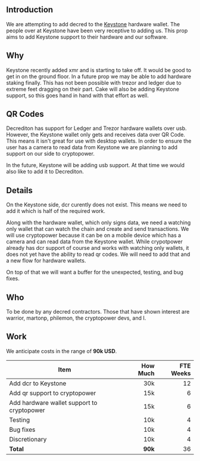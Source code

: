 ## Introduction

We are attempting to add decred to the [Keystone](https://keyst.one/) hardware
wallet. The people over at Keystone have been very receptive to adding us. This
prop aims to add Keystone support to their hardware and our software.

## Why

Keystone recently added xmr and is starting to take off. It would be good to get
in on the ground floor. In a future prop we may be able to add hardware staking
finally. This has not been possible with trezor and ledger due to extreme feet
dragging on their part. Cake will also be adding Keystone support, so this goes
hand in hand with that effort as well.

## QR Codes

Decrediton has support for Ledger and Trezor hardware wallets over usb. However,
the Keystone wallet only gets and receives data over QR Code. This means it isn't
great for use with desktop wallets. In order to ensure the user has a camera to
read data from Keystone we are planning to add support on our side to cryptopower.

In the future, Keystone will be adding usb support. At that time we would also
like to add it to Decrediton.

## Details

On the Keystone side, dcr curently does not exist. This means we need to add it
which is half of the required work.

Along with the hardware wallet, which only signs data, we need a watching only
wallet that can watch the chain and create and send transactions. We will use
cryptopower because it can be on a mobile device which has a camera and can
read data from the Keystone wallet. While crypotpower already has dcr support
of course and works with watching only wallets, it does not yet have the ability
to read qr codes. We will need to add that and a new flow for hardware wallets.

On top of that we will want a buffer for the unexpected, testing, and bug fixes.

## Who

To be done by any decred contractors. Those that have shown interest are warrior,
martonp, philemon, the cryptopower devs, and I.

## Work

We anticipate costs in the range of **90k USD**.

| Item                                        | How Much       | FTE Weeks |
|---------------------------------------------|---------------:|----------:|
|  Add dcr to Keystone                        | 30k            | 12        |
|  Add qr support to cryptopower              | 15k            | 6         |
|  Add hardware wallet support to cryptopower | 15k            | 6         |
|  Testing                                    | 10k            | 4         |
|  Bug fixes                                  | 10k            | 4         |
|  Discretionary                              | 10k            | 4         |
| **Total**                                   | **90k**        | 36        |
